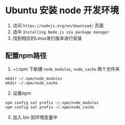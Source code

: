 # Ubuntu 安装 node 开发环境

1. 访问 `https://nodejs.org/en/download/` 页面
2. 选中 `Installing Node.js via package manager`
3. 找到相应的Linux发行版本进行安装

## 配置npm路径

1. ~/.npm 下新建 `node_modules`, `node_cache` 两个文件夹

```shell
mkdir ~/.npm/node_modules
mkdir ~/.npm/node_cache
```

2. 设置npm

```shell
npm config set prefix ~/.npm/node_modules
npm config set prefix ~/.npm/node_cache
```

3. 加入 bin 到环境变量中
